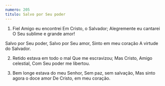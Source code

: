```yaml
---
numero: 205
titulo: Salvo por Seu poder
---
```

1. Fiel Amigo eu encontrei
Em Cristo, o Salvador;
Alegremente eu cantarei
O Seu sublime e grande amor!

Salvo por Seu poder,
Salvo por Seu amor,
Sinto em meu coração
A virtude do Salvador.

2. Retido estava em todo o mal
Que me escravizou;
Mas Cristo, Amigo celestial,
Com Seu poder me libertou.

3. Bem longe estava do meu Senhor,
Sem paz, sem salvação,
Mas sinto agora o doce amor
De Cristo, em meu coração.
